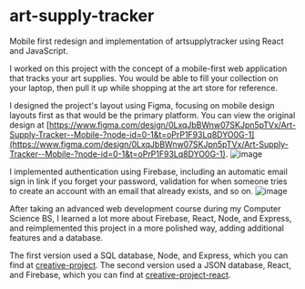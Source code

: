 # art-supply-tracker
Mobile first redesign and implementation of artsupplytracker using React and JavaScript.

I worked on this project with the concept of a mobile-first web application that tracks your art supplies.
You would be able to fill your collection on your laptop, then pull it up while shopping at the art store for reference.

I designed the project's layout using Figma, focusing on mobile design layouts first as that would be the primary platform.
You can view the original design at [https://www.figma.com/design/0LxqJbBWnw07SKJpn5pTVx/Art-Supply-Tracker--Mobile-?node-id=0-1&t=oPrP1F93Lq8DYO0G-1](https://www.figma.com/design/0LxqJbBWnw07SKJpn5pTVx/Art-Supply-Tracker--Mobile-?node-id=0-1&t=oPrP1F93Lq8DYO0G-1).
![image](https://github.com/user-attachments/assets/d359fdb9-3b77-40d5-b73f-c284d8303d79)

I implemented authentication using Firebase, including an automatic email sign in link if you forget your password,
validation for when someone tries to create an account with an email that already exists, and so on.
![image](https://github.com/user-attachments/assets/3729b5f2-78bf-4503-8d56-56423b818411)

After taking an advanced web development course during my Computer Science BS, I learned a lot more about Firebase, React, Node, and Express, and reimplemented this project in a more polished way, adding additional features and a database. 

The first version used a SQL database, Node, and Express, which you can find at [creative-project](https://github.com/roryhackney/creative-project).
The second version used a JSON database, React, and Firebase, which you can find at [creative-project-react](https://github.com/roryhackney/creative-project-react).
